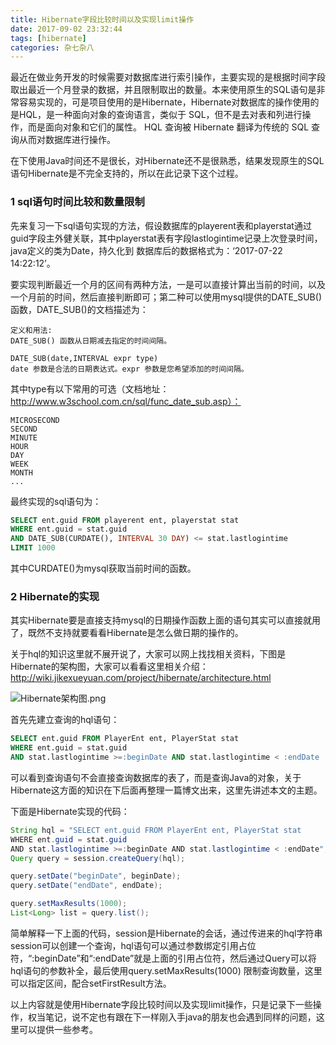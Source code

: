 ```yaml
---
title: Hibernate字段比较时间以及实现limit操作
date: 2017-09-02 23:32:44
tags: [hibernate]
categories: 杂七杂八
---
```

最近在做业务开发的时候需要对数据库进行索引操作，主要实现的是根据时间字段取出最近一个月登录的数据，并且限制取出的数量。本来使用原生的SQL语句是非常容易实现的，可是项目使用的是Hibernate，Hibernate对数据库的操作使用的是HQL，是一种面向对象的查询语言，类似于 SQL，但不是去对表和列进行操作，而是面向对象和它们的属性。 HQL 查询被 Hibernate 翻译为传统的 SQL 查询从而对数据库进行操作。

在下使用Java时间还不是很长，对Hibernate还不是很熟悉，结果发现原生的SQL语句Hibernate是不完全支持的，所以在此记录下这个过程。
<!--more-->
### 1 sql语句时间比较和数量限制
先来复习一下sql语句实现的方法，假设数据库的playerent表和playerstat通过guid字段主外健关联，其中playerstat表有字段lastlogintime记录上次登录时间，java定义的类为Date，持久化到 数据库后的数据格式为：‘2017-07-22 14:22:12’。

要实现判断最近一个月的区间有两种方法，一是可以直接计算出当前的时间，以及一个月前的时间，然后直接判断即可；第二种可以使用mysql提供的DATE_SUB()函数，DATE_SUB()的文档描述为：
```
定义和用法:
DATE_SUB() 函数从日期减去指定的时间间隔。

DATE_SUB(date,INTERVAL expr type)
date 参数是合法的日期表达式。expr 参数是您希望添加的时间间隔。
```
其中type有以下常用的可选（文档地址：http://www.w3school.com.cn/sql/func_date_sub.asp）：
```
MICROSECOND
SECOND
MINUTE
HOUR
DAY
WEEK
MONTH
...
```

最终实现的sql语句为：
```sql
SELECT ent.guid FROM playerent ent, playerstat stat 
WHERE ent.guid = stat.guid
AND DATE_SUB(CURDATE(), INTERVAL 30 DAY) <= stat.lastlogintime
LIMIT 1000
```
其中CURDATE()为mysql获取当前时间的函数。

### 2 Hibernate的实现

其实Hibernate要是直接支持mysql的日期操作函数上面的语句其实可以直接就用了，既然不支持就要看看Hibernate是怎么做日期的操作的。

关于hql的知识这里就不展开说了，大家可以网上找找相关资料，下图是Hibernate的架构图，大家可以看看这里相关介绍：http://wiki.jikexueyuan.com/project/hibernate/architecture.html

![Hibernate架构图.png](http://upload-images.jianshu.io/upload_images/3981501-631498dc7021ce96.png?imageMogr2/auto-orient/strip%7CimageView2/2/w/1240)

首先先建立查询的hql语句：
```sql
SELECT ent.guid FROM PlayerEnt ent, PlayerStat stat 
WHERE ent.guid = stat.guid
AND stat.lastlogintime >=:beginDate AND stat.lastlogintime < :endDate
```

可以看到查询语句不会直接查询数据库的表了，而是查询Java的对象，关于Hibernate这方面的知识在下后面再整理一篇博文出来，这里先讲述本文的主题。

下面是Hibernate实现的代码：
```java
String hql = "SELECT ent.guid FROM PlayerEnt ent, PlayerStat stat 
WHERE ent.guid = stat.guid
AND stat.lastlogintime >=:beginDate AND stat.lastlogintime < :endDate";
Query query = session.createQuery(hql);

query.setDate("beginDate", beginDate);
query.setDate("endDate", endDate);

query.setMaxResults(1000);
List<Long> list = query.list();
```

简单解释一下上面的代码，session是Hibernate的会话，通过传进来的hql字符串session可以创建一个查询，hql语句可以通过参数绑定引用占位符，“:beginDate”和“:endDate”就是上面的引用占位符，然后通过Query可以将hql语句的参数补全，最后使用query.setMaxResults(1000) 限制查询数量，这里可以指定区间，配合setFirstResult方法。

以上内容就是使用Hibernate字段比较时间以及实现limit操作，只是记录下一些操作，权当笔记，说不定也有跟在下一样刚入手java的朋友也会遇到同样的问题，这里可以提供一些参考。
